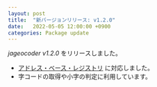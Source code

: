 ```yaml
---
layout: post
title:  "新バージョンリリース: v1.2.0"
date:   2022-05-05 12:00:00 +0900
categories: Package update
---
```


*jageocoder v1.2.0* をリリースしました。

- [アドレス・ベース・レジストリ](https://www.digital.go.jp/policies/base_registry_address/) に対応しました。
- 字コードの取得や小字の判定に利用しています。

